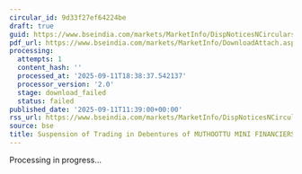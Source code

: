 ```yaml
---
circular_id: 9d33f27ef64224be
draft: true
guid: https://www.bseindia.com/markets/MarketInfo/DispNoticesNCirculars.aspx?Noticeid={C71D81EA-D4DD-45FE-AE0B-273AA420B29D}&noticeno=20250911-34&dt=09/11/2025&icount=34&totcount=91&flag=0
pdf_url: https://www.bseindia.com/markets/MarketInfo/DownloadAttach.aspx?id=20250911-34&attachedId=
processing:
  attempts: 1
  content_hash: ''
  processed_at: '2025-09-11T18:38:37.542137'
  processor_version: '2.0'
  stage: download_failed
  status: failed
published_date: '2025-09-11T11:39:00+00:00'
rss_url: https://www.bseindia.com/markets/MarketInfo/DispNoticesNCirculars.aspx?Noticeid={C71D81EA-D4DD-45FE-AE0B-273AA420B29D}&noticeno=20250911-34&dt=09/11/2025&icount=34&totcount=91&flag=0
source: bse
title: Suspension of Trading in Debentures of MUTHOOTTU MINI FINANCIERS LIMITED
---
```


Processing in progress...